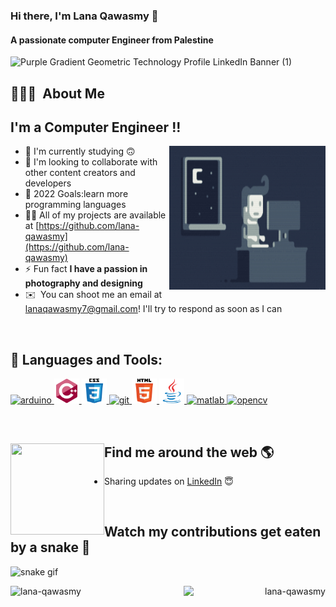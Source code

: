 ### Hi there, I'm Lana Qawasmy 👋
<h4>A passionate computer Engineer from Palestine</h4>


![Purple Gradient Geometric Technology Profile LinkedIn Banner  (1)](https://user-images.githubusercontent.com/88105077/157883808-762a27a1-c1c5-447c-80a1-fb892f511393.png)

## 👨🏻‍💻 &nbsp;About Me
## I'm a Computer Engineer !!

<img alt="Night Coding"  width="250" height="230"  src="https://raw.githubusercontent.com/AVS1508/AVS1508/master/assets/Night-Coding.gif" align="right" />

- 🌱 I'm currently studying 🙃
- 👯 I'm looking to collaborate with other content creators and developers
- 🥅 2022 Goals:learn more programming languages
- 👨‍💻 All of my projects are available at [https://github.com/lana-qawasmy](https://github.com/lana-qawasmy)
- ⚡ Fun fact **I have a passion in photography and designing**
- ✉️ &nbsp;You can shoot me an email at lanaqawasmy7@gmail.com! I'll try to respond as soon as I can

<br>

## 🔧 Languages and Tools:

<p align="left"> <a href="https://www.arduino.cc/" target="_blank" rel="noreferrer"> <img src="https://cdn.worldvectorlogo.com/logos/arduino-1.svg" alt="arduino" width="40" height="40"/> </a> <a href="https://www.w3schools.com/cpp/" target="_blank" rel="noreferrer"> <img src="https://raw.githubusercontent.com/devicons/devicon/master/icons/cplusplus/cplusplus-original.svg" alt="cplusplus" width="40" height="40"/> </a> <a href="https://www.w3schools.com/css/" target="_blank" rel="noreferrer"> <img src="https://raw.githubusercontent.com/devicons/devicon/master/icons/css3/css3-original-wordmark.svg" alt="css3" width="40" height="40"/> </a> <a href="https://git-scm.com/" target="_blank" rel="noreferrer"> <img src="https://www.vectorlogo.zone/logos/git-scm/git-scm-icon.svg" alt="git" width="40" height="40"/> </a> <a href="https://www.w3.org/html/" target="_blank" rel="noreferrer"> <img src="https://raw.githubusercontent.com/devicons/devicon/master/icons/html5/html5-original-wordmark.svg" alt="html5" width="40" height="40"/> </a> <a href="https://www.java.com" target="_blank" rel="noreferrer"> <img src="https://raw.githubusercontent.com/devicons/devicon/master/icons/java/java-original.svg" alt="java" width="40" height="40"/> </a> <a href="https://www.mathworks.com/" target="_blank" rel="noreferrer"> <img src="https://upload.wikimedia.org/wikipedia/commons/2/21/Matlab_Logo.png" alt="matlab" width="40" height="40"/> </a> <a href="https://opencv.org/" target="_blank" rel="noreferrer"> <img src="https://www.vectorlogo.zone/logos/opencv/opencv-icon.svg" alt="opencv" width="40" height="40"/> </a> </p>
<br>

## Find me around the web 🌎 <a href="https://www.linkedin.com/in/lana-qawasmy-305993186/"><img align="left" width="150" height="146" src="https://github.com/M0nica/M0nica/blob/main/octomonica/m0nica-octocat-rotating.gif?raw=true"></a>

- Sharing updates on <a href="https://www.linkedin.com/in/lana-qawasmy-305993186/">LinkedIn</a> 😇

<br>

## Watch my contributions get eaten by a snake 🐍
![snake gif](https://user-images.githubusercontent.com/88105077/166116856-9251de7f-d2df-46fd-901b-5920e8047e52.svg)
<p align="left">
  <img width="45%" align="left" src="https://github-readme-stats.vercel.app/api?username=lana-qawasmy&show_icons=true&include_all_commits=true&theme=radical&hide_border=true" alt="lana-qawasmy" /></p>
<p align="right"><img width="45%" align="right" sy src="https://github-readme-stats.vercel.app/api/top-langs/?username=lana-qawasmy&layout=compact&theme=radical&hide_border=true" alt="lana-qawasmy" /></p>

